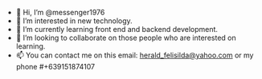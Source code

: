 - 👋 Hi, I’m @messenger1976
- 👀 I’m interested in new technology.
- 🌱 I’m currently learning front end and backend development.
- 💞️ I’m looking to collaborate on those people who are interested on learning.
- 📫 You can contact me on this email: herald_felisilda@yahoo.com or my phone #+639151874107

<!---
messenger1976/messenger1976 is a ✨ special ✨ repository because its `README.md` (this file) appears on your GitHub profile.
You can click the Preview link to take a look at your changes.
--->
